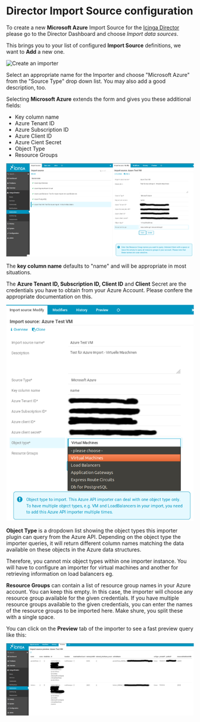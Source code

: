 <a name="Import-Source"></a>Director Import Source configuration
================================================================

To create a new **Microsoft Azure** Import Source for the [Icinga Director](
https://github.com/Icinga/icingaweb2-module-director) please go to the Director
Dashboard and choose *Import data sources*.

This brings you to your list of configured **Import Source** definitions,
we want to **Add** a new one.

![Create an importer](/doc/screenshot/readme/importer_overview.png)

Select an appropriate name for the Importer and choose "Microsoft Azure" from
the "Source Type" drop down list. You may also add a good description, too.

Selecting **Microsoft Azure** extends the form and gives you these additional
fields:

* Key column name
* Azure Tenant ID
* Azure Subscription ID
* Azure Client ID
* Azure Cient Secret
* Object Type
* Resource Groups


![Create or edit importer settings](/doc/screenshot/edit_importer.png)

The **key column name** defaults to "name" and will be appropriate in most
situations.

The **Azure Tenant ID, Subscription ID, Client ID** and **Client** Secret are
the credentials you have to obtain from your Azure Account. Please confere the
appropriate documentation on this.

![Object Types](/doc/screenshot/azure_object_types.png)

**Object Type** is a dropdown list showing the object types this importer
plugin can query from the Azure API. Depending on the object type the
importer queries, it will return different column names matching the data
available on these objects in the Azure data structures.

Therefore, you cannot mix object types within one importer instance. You
will have to configure an importer for virtual machines and another for
retrieving information on load balancers eg.

**Resource Groups** can contain a list of resource group names in your Azure
account. You can keep this empty. In this case, the importer will choose any
resource group available for the given credentials. If you have multiple
resource groups available to the given credentials, you can enter the names
of the resource groups to be imported here. Make shure, you split these
with a single space.

You can click on the **Preview** tab of the importer to see a fast preview query
like this:

![Preview](/doc/screenshot/vm_preview.png)

